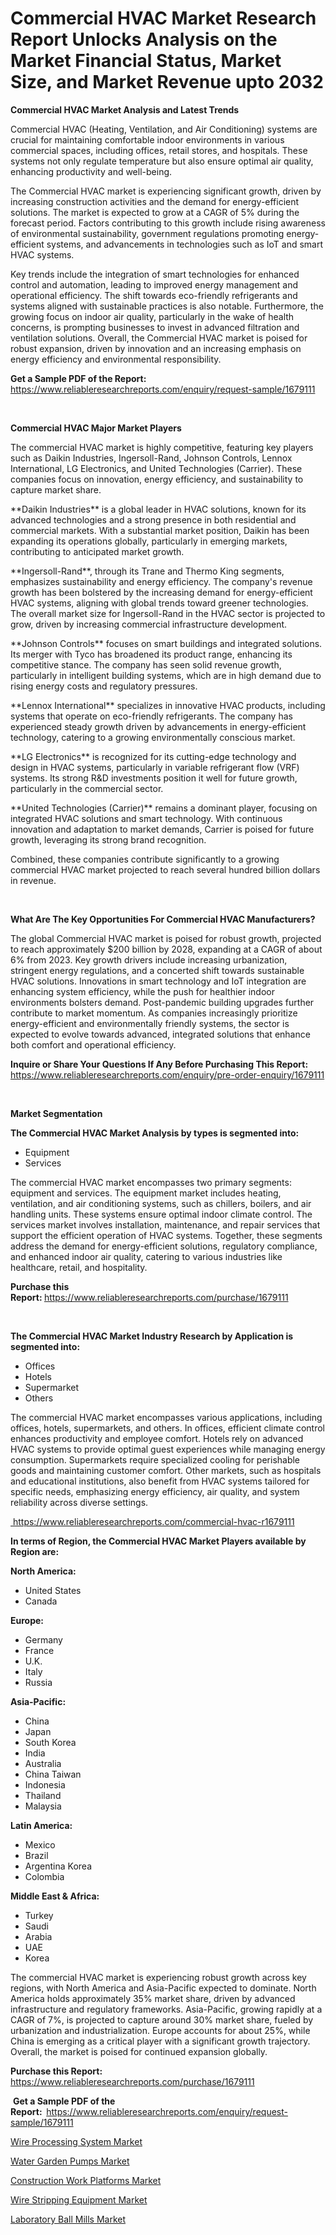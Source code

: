<p><h1>Commercial HVAC Market Research Report Unlocks Analysis on the Market Financial Status, Market Size, and Market Revenue upto 2032</h1></p><p><strong>Commercial HVAC Market Analysis and Latest Trends</strong></p>
<p><p>Commercial HVAC (Heating, Ventilation, and Air Conditioning) systems are crucial for maintaining comfortable indoor environments in various commercial spaces, including offices, retail stores, and hospitals. These systems not only regulate temperature but also ensure optimal air quality, enhancing productivity and well-being.</p><p>The Commercial HVAC market is experiencing significant growth, driven by increasing construction activities and the demand for energy-efficient solutions. The market is expected to grow at a CAGR of 5% during the forecast period. Factors contributing to this growth include rising awareness of environmental sustainability, government regulations promoting energy-efficient systems, and advancements in technologies such as IoT and smart HVAC systems.</p><p>Key trends include the integration of smart technologies for enhanced control and automation, leading to improved energy management and operational efficiency. The shift towards eco-friendly refrigerants and systems aligned with sustainable practices is also notable. Furthermore, the growing focus on indoor air quality, particularly in the wake of health concerns, is prompting businesses to invest in advanced filtration and ventilation solutions. Overall, the Commercial HVAC market is poised for robust expansion, driven by innovation and an increasing emphasis on energy efficiency and environmental responsibility.</p></p>
<p><strong>Get a Sample PDF of the Report:&nbsp;</strong> <a href="https://www.reliableresearchreports.com/enquiry/request-sample/1679111?utm_campaign=11&utm_medium=2&utm_source=Github&utm_content=ia&utm_term=19022025&utm_id=commercial-hvac">https://www.reliableresearchreports.com/enquiry/request-sample/1679111</a></p>
<p>&nbsp;</p>
<p><strong>Commercial HVAC Major Market Players</strong></p>
<p><p>The commercial HVAC market is highly competitive, featuring key players such as Daikin Industries, Ingersoll-Rand, Johnson Controls, Lennox International, LG Electronics, and United Technologies (Carrier). These companies focus on innovation, energy efficiency, and sustainability to capture market share.</p><p>**Daikin Industries** is a global leader in HVAC solutions, known for its advanced technologies and a strong presence in both residential and commercial markets. With a substantial market position, Daikin has been expanding its operations globally, particularly in emerging markets, contributing to anticipated market growth.</p><p>**Ingersoll-Rand**, through its Trane and Thermo King segments, emphasizes sustainability and energy efficiency. The company's revenue growth has been bolstered by the increasing demand for energy-efficient HVAC systems, aligning with global trends toward greener technologies. The overall market size for Ingersoll-Rand in the HVAC sector is projected to grow, driven by increasing commercial infrastructure development.</p><p>**Johnson Controls** focuses on smart buildings and integrated solutions. Its merger with Tyco has broadened its product range, enhancing its competitive stance. The company has seen solid revenue growth, particularly in intelligent building systems, which are in high demand due to rising energy costs and regulatory pressures.</p><p>**Lennox International** specializes in innovative HVAC products, including systems that operate on eco-friendly refrigerants. The company has experienced steady growth driven by advancements in energy-efficient technology, catering to a growing environmentally conscious market.</p><p>**LG Electronics** is recognized for its cutting-edge technology and design in HVAC systems, particularly in variable refrigerant flow (VRF) systems. Its strong R&D investments position it well for future growth, particularly in the commercial sector.</p><p>**United Technologies (Carrier)** remains a dominant player, focusing on integrated HVAC solutions and smart technology. With continuous innovation and adaptation to market demands, Carrier is poised for future growth, leveraging its strong brand recognition. </p><p>Combined, these companies contribute significantly to a growing commercial HVAC market projected to reach several hundred billion dollars in revenue.</p></p>
<p>&nbsp;</p>
<p><strong>What Are The Key Opportunities For Commercial HVAC Manufacturers?</strong></p>
<p><p>The global Commercial HVAC market is poised for robust growth, projected to reach approximately $200 billion by 2028, expanding at a CAGR of about 6% from 2023. Key growth drivers include increasing urbanization, stringent energy regulations, and a concerted shift towards sustainable HVAC solutions. Innovations in smart technology and IoT integration are enhancing system efficiency, while the push for healthier indoor environments bolsters demand. Post-pandemic building upgrades further contribute to market momentum. As companies increasingly prioritize energy-efficient and environmentally friendly systems, the sector is expected to evolve towards advanced, integrated solutions that enhance both comfort and operational efficiency.</p></p>
<p><strong>Inquire or Share Your Questions If Any Before Purchasing This Report:</strong> <a href="https://www.reliableresearchreports.com/enquiry/pre-order-enquiry/1679111?utm_campaign=11&utm_medium=2&utm_source=Github&utm_content=ia&utm_term=19022025&utm_id=commercial-hvac">https://www.reliableresearchreports.com/enquiry/pre-order-enquiry/1679111</a></p>
<p>&nbsp;</p>
<p><strong>Market Segmentation</strong></p>
<p><strong>The Commercial HVAC Market Analysis by types is segmented into:</strong></p>
<p><ul><li>Equipment</li><li>Services</li></ul></p>
<p><p>The commercial HVAC market encompasses two primary segments: equipment and services. The equipment market includes heating, ventilation, and air conditioning systems, such as chillers, boilers, and air handling units. These systems ensure optimal indoor climate control. The services market involves installation, maintenance, and repair services that support the efficient operation of HVAC systems. Together, these segments address the demand for energy-efficient solutions, regulatory compliance, and enhanced indoor air quality, catering to various industries like healthcare, retail, and hospitality.</p></p>
<p><strong>Purchase this Report:&nbsp;</strong><a href="https://www.reliableresearchreports.com/purchase/1679111?utm_campaign=11&utm_medium=2&utm_source=Github&utm_content=ia&utm_term=19022025&utm_id=commercial-hvac">https://www.reliableresearchreports.com/purchase/1679111</a></p>
<p>&nbsp;</p>
<p><strong>The Commercial HVAC Market Industry Research by Application is segmented into:</strong></p>
<p><ul><li>Offices</li><li>Hotels</li><li>Supermarket</li><li>Others</li></ul></p>
<p><p>The commercial HVAC market encompasses various applications, including offices, hotels, supermarkets, and others. In offices, efficient climate control enhances productivity and employee comfort. Hotels rely on advanced HVAC systems to provide optimal guest experiences while managing energy consumption. Supermarkets require specialized cooling for perishable goods and maintaining customer comfort. Other markets, such as hospitals and educational institutions, also benefit from HVAC systems tailored for specific needs, emphasizing energy efficiency, air quality, and system reliability across diverse settings.</p></p>
<p><a href="https://www.reliableresearchreports.com/commercial-hvac-r1679111?utm_campaign=11&utm_medium=2&utm_source=Github&utm_content=ia&utm_term=19022025&utm_id=commercial-hvac">&nbsp;https://www.reliableresearchreports.com/commercial-hvac-r1679111</a></p>
<p><strong>In terms of Region, the Commercial HVAC Market Players available by Region are:</strong></p>
<p>
    <p> <strong> North America: </strong>
        <ul>
            <li>United States</li>
            <li>Canada</li>
        </ul>
        </p> 
    <p> <strong> Europe: </strong>
        <ul>
            <li>Germany</li>
            <li>France</li>
            <li>U.K.</li>
            <li>Italy</li>
            <li>Russia</li>
        </ul>
        </p> 
    <p> <strong> Asia-Pacific: </strong>
        <ul>
            <li>China</li>
            <li>Japan</li>
            <li>South Korea</li>
            <li>India</li>
            <li>Australia</li>
            <li>China Taiwan</li>
            <li>Indonesia</li>
            <li>Thailand</li>
            <li>Malaysia</li>
        </ul>
        </p> 
    <p> <strong> Latin America: </strong>
        <ul>
            <li>Mexico</li>
            <li>Brazil</li>
            <li>Argentina Korea</li>
            <li>Colombia</li>
        </ul>
        </p> 
    <p> <strong> Middle East & Africa: </strong>
        <ul>
            <li>Turkey</li>
            <li>Saudi</li>
            <li>Arabia</li>
            <li>UAE</li>
            <li>Korea</li>
        </ul>
    </p>
    </p>
<p><p>The commercial HVAC market is experiencing robust growth across key regions, with North America and Asia-Pacific expected to dominate. North America holds approximately 35% market share, driven by advanced infrastructure and regulatory frameworks. Asia-Pacific, growing rapidly at a CAGR of 7%, is projected to capture around 30% market share, fueled by urbanization and industrialization. Europe accounts for about 25%, while China is emerging as a critical player with a significant growth trajectory. Overall, the market is poised for continued expansion globally.</p></p>
<p><strong>Purchase this Report: </strong><a href="https://www.reliableresearchreports.com/purchase/1679111?utm_campaign=11&utm_medium=2&utm_source=Github&utm_content=ia&utm_term=19022025&utm_id=commercial-hvac">https://www.reliableresearchreports.com/purchase/1679111</a></p>
<p>&nbsp;<strong>Get a Sample PDF of the Report:&nbsp;&nbsp;</strong><a href="https://www.reliableresearchreports.com/enquiry/request-sample/1679111?utm_campaign=11&utm_medium=2&utm_source=Github&utm_content=ia&utm_term=19022025&utm_id=commercial-hvac">https://www.reliableresearchreports.com/enquiry/request-sample/1679111</a></p>
<p><strong></strong></p>
<p><p><a href="https://github.com/abuugjetaj/Market-Research-Report-List-1/blob/main/wire-processing-system-market.md?utm_campaign=11&utm_medium=2&utm_source=Github&utm_content=ia&utm_term=19022025&utm_id=commercial-hvac">Wire Processing System Market</a></p><p><a href="https://github.com/aidelndasse/Market-Research-Report-List-1/blob/main/water-garden-pumps-market.md?utm_campaign=11&utm_medium=2&utm_source=Github&utm_content=ia&utm_term=19022025&utm_id=commercial-hvac">Water Garden Pumps Market</a></p><p><a href="https://github.com/rabiumofer/Market-Research-Report-List-1/blob/main/construction-work-platforms-market.md?utm_campaign=11&utm_medium=2&utm_source=Github&utm_content=ia&utm_term=19022025&utm_id=commercial-hvac">Construction Work Platforms Market</a></p><p><a href="https://github.com/tszkintruca/Market-Research-Report-List-1/blob/main/wire-stripping-equipment-market.md?utm_campaign=11&utm_medium=2&utm_source=Github&utm_content=ia&utm_term=19022025&utm_id=commercial-hvac">Wire Stripping Equipment Market</a></p><p><a href="https://github.com/amoakuolaopa/Market-Research-Report-List-1/blob/main/laboratory-ball-mills-market.md?utm_campaign=11&utm_medium=2&utm_source=Github&utm_content=ia&utm_term=19022025&utm_id=commercial-hvac">Laboratory Ball Mills Market</a></p></p>